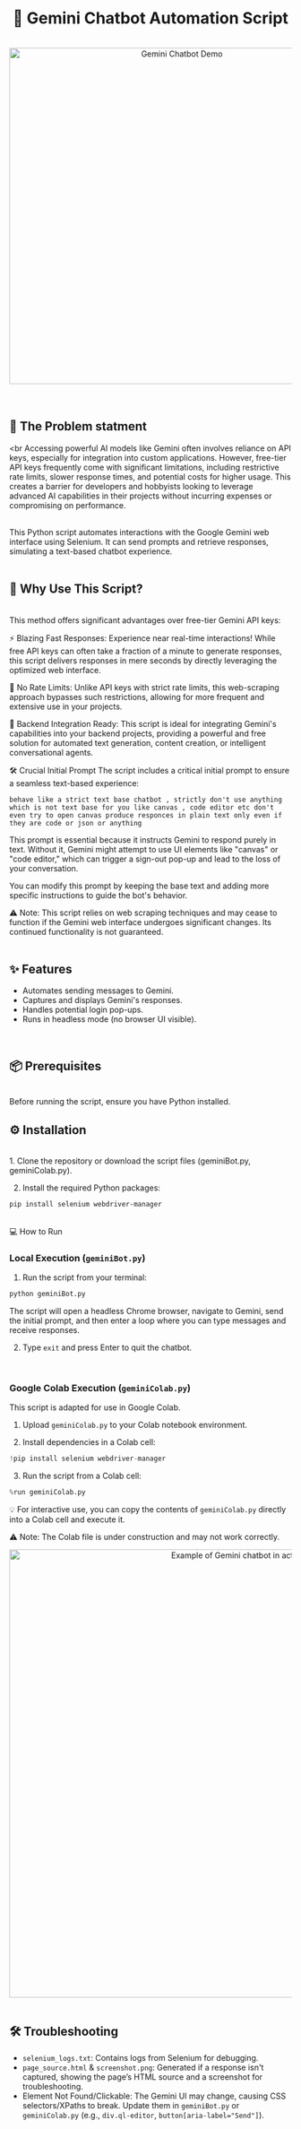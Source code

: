 <div align="center">
  <h1>🌟 Gemini Chatbot Automation Script</h1>
</div>
<br>


<div align="center">
<img src="https://github.com/user-attachments/assets/d5b58937-1513-4936-959c-aa88366e2360" alt="Gemini Chatbot Demo" width="600" />
</div>


<br>
<br>


## 🎯 The Problem statment
<br
Accessing powerful AI models like Gemini often involves reliance on API keys, especially for integration into custom applications. However, free-tier API keys frequently come with significant limitations, including restrictive rate limits, slower response times, and potential costs for higher usage. This creates a barrier for developers and hobbyists looking to leverage advanced AI capabilities in their projects without incurring expenses or compromising on performance.
  
<br>
This Python script automates interactions with the Google Gemini web interface using Selenium. It can send prompts and retrieve responses, simulating a text-based chatbot experience.
<br>
<br>

## 🚀 Why Use This Script?
<br>
This method offers significant advantages over free-tier Gemini API keys:

⚡ Blazing Fast Responses: Experience near real-time interactions! While free API keys can often take a fraction of a minute to generate responses, this script delivers responses in mere seconds by directly leveraging the optimized web interface.

🚫 No Rate Limits: Unlike API keys with strict rate limits, this web-scraping approach bypasses such restrictions, allowing for more frequent and extensive use in your projects.

🔗 Backend Integration Ready: This script is ideal for integrating Gemini's capabilities into your backend projects, providing a powerful and free solution for automated text generation, content creation, or intelligent conversational agents.
<br>

🛠️ Crucial Initial Prompt
The script includes a critical initial prompt to ensure a seamless text-based experience:
<br>

```
behave like a strict text base chatbot , strictly don't use anything which is not text base for you like canvas , code editor etc don't even try to open canvas produce responces in plain text only even if they are code or json or anything
```
This prompt is essential because it instructs Gemini to respond purely in text. Without it, Gemini might attempt to use UI elements like "canvas" or "code editor," which can trigger a sign-out pop-up and lead to the loss of your conversation.

You can modify this prompt by keeping the base text and adding more specific instructions to guide the bot's behavior.

⚠ Note: This script relies on web scraping techniques and may cease to function if the Gemini web interface undergoes significant changes. Its continued functionality is not guaranteed.
<br>
<br>

## ✨ Features
- Automates sending messages to Gemini.
- Captures and displays Gemini's responses.
- Handles potential login pop-ups.
- Runs in headless mode (no browser UI visible).
<br>

## 📦 Prerequisites
<br>
Before running the script, ensure you have Python installed.
<br>

## ⚙️ Installation
<br>
1. Clone the repository or download the script files (geminiBot.py, geminiColab.py).

2. Install the required Python packages:

```bash
pip install selenium webdriver-manager
```
<br>
💻 How to Run

### Local Execution (`geminiBot.py`)
1. Run the script from your terminal:

```bash
python geminiBot.py
```
The script will open a headless Chrome browser, navigate to Gemini, send the initial prompt, and then enter a loop where you can type messages and receive responses.

2. Type `exit` and press Enter to quit the chatbot.
<br>

### Google Colab Execution (`geminiColab.py`)

This script is adapted for use in Google Colab.

1. Upload `geminiColab.py` to your Colab notebook environment.

2. Install dependencies in a Colab cell:

```python
!pip install selenium webdriver-manager
```

3. Run the script from a Colab cell:

```python
%run geminiColab.py
```
💡 For interactive use, you can copy the contents of `geminiColab.py` directly into a Colab cell and execute it.

⚠ Note: The Colab file is under construction and may not work correctly.
<br>

<div align="center">
<img src="https://github.com/user-attachments/assets/580cbf32-688f-4a3e-bdc3-6cebf437353d" alt="Example of Gemini chatbot in action" width="800" />
</div>
<br>


## 🛠️ Troubleshooting
- `selenium_logs.txt`: Contains logs from Selenium for debugging.
- `page_source.html` & `screenshot.png`: Generated if a response isn't captured, showing the page’s HTML source and a screenshot for troubleshooting.
- Element Not Found/Clickable: The Gemini UI may change, causing CSS selectors/XPaths to break. Update them in `geminiBot.py` or `geminiColab.py` (e.g., `div.ql-editor`, `button[aria-label="Send"]`). 














